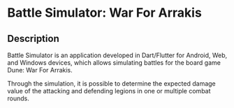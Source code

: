 # Battle Simulator: War For Arrakis

## Description

Battle Simulator is an application developed in Dart/Flutter for Android, Web, and Windows devices, which allows
simulating battles for the board game Dune: War For Arrakis.

Through the simulation, it is possible to determine the expected damage value of the attacking and defending legions in
one or multiple combat rounds.